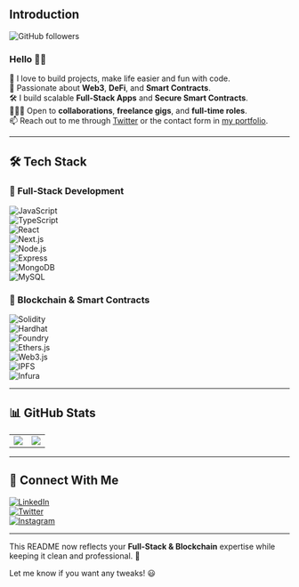 ## Introduction  
![GitHub followers](https://img.shields.io/github/followers/Mayokunnn?logo=github&style=for-the-badge&color=0891b2&labelColor=1c1917)  

### Hello 👋🏾  
👀 I love to build projects, make life easier and fun with code.  
🚀 Passionate about **Web3**, **DeFi**, and **Smart Contracts**.  
🛠️ I build scalable **Full-Stack Apps** and **Secure Smart Contracts**.  
🧑🏽‍💻 Open to **collaborations**, **freelance gigs**, and **full-time roles**.  
📫 Reach out to me through [Twitter](https://twitter.com/MayokunAreola) or the contact form in [my portfolio](https://mayokun-areola.vercel.app/contact).  

---

## 🛠 Tech Stack  
### 🔹 Full-Stack Development  
![JavaScript](https://img.shields.io/badge/JavaScript-F7DF1E?style=for-the-badge&logo=javascript&logoColor=black)  
![TypeScript](https://img.shields.io/badge/TypeScript-007ACC?style=for-the-badge&logo=typescript&logoColor=white)  
![React](https://img.shields.io/badge/React-61DAFB?style=for-the-badge&logo=react&logoColor=black)  
![Next.js](https://img.shields.io/badge/Next.js-000?style=for-the-badge&logo=nextdotjs&logoColor=white)  
![Node.js](https://img.shields.io/badge/Node.js-339933?style=for-the-badge&logo=nodedotjs&logoColor=white)  
![Express](https://img.shields.io/badge/Express-000?style=for-the-badge&logo=express&logoColor=white)  
![MongoDB](https://img.shields.io/badge/MongoDB-47A248?style=for-the-badge&logo=mongodb&logoColor=white)  
![MySQL](https://img.shields.io/badge/MySQL-4479A1?style=for-the-badge&logo=mysql&logoColor=white)  

### 🔹 Blockchain & Smart Contracts  
![Solidity](https://img.shields.io/badge/Solidity-363636?style=for-the-badge&logo=solidity&logoColor=white)  
![Hardhat](https://img.shields.io/badge/Hardhat-F0E040?style=for-the-badge&logo=hardhat&logoColor=black)  
![Foundry](https://img.shields.io/badge/Foundry-000?style=for-the-badge&logo=foundry&logoColor=white)  
![Ethers.js](https://img.shields.io/badge/Ethers.js-3C3C3D?style=for-the-badge&logo=ethereum&logoColor=white)  
![Web3.js](https://img.shields.io/badge/Web3.js-F16822?style=for-the-badge&logo=ethereum&logoColor=white)  
![IPFS](https://img.shields.io/badge/IPFS-65C2CB?style=for-the-badge&logo=ipfs&logoColor=white)  
![Infura](https://img.shields.io/badge/Infura-FE4C00?style=for-the-badge&logo=ethereum&logoColor=white)  

---

## 📊 GitHub Stats  
<table>
  <tr>
    <td>
      <a href="http://www.github.com/Mayokunnn">
        <img src="https://github-readme-stats.vercel.app/api?username=Mayokunnn&show_icons=true&count_private=true&title_color=0891b2&text_color=ffffff&icon_color=0891b2&bg_color=1c1917&hide_border=true" />
      </a>
    </td>
    <td>
      <a href="http://www.github.com/Mayokunnn">
        <img src="https://github-readme-streak-stats.herokuapp.com/?user=Mayokunnn&stroke=ffffff&background=1c1917&ring=0891b2&fire=0891b2&currStreakNum=ffffff&currStreakLabel=0891b2&sideNums=ffffff&sideLabels=ffffff&dates=ffffff&hide_border=true" />
      </a>
    </td>
  </tr>
</table>

---

## 🔗 Connect With Me  
[![LinkedIn](https://img.shields.io/badge/LinkedIn-0A66C2?style=for-the-badge&logo=linkedin&logoColor=white)](https://www.linkedin.com/in/kelvin-mayokun-areola/)  
[![Twitter](https://img.shields.io/badge/Twitter-1DA1F2?style=for-the-badge&logo=twitter&logoColor=white)](https://twitter.com/MayokunAreola)  
[![Instagram](https://img.shields.io/badge/Instagram-E4405F?style=for-the-badge&logo=instagram&logoColor=white)](https://www.instagram.com/mayokunareola)  

---

This README now reflects your **Full-Stack & Blockchain** expertise while keeping it clean and professional. 🚀  

Let me know if you want any tweaks! 😃  
